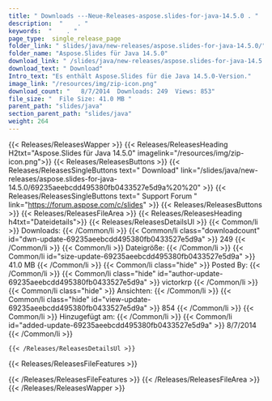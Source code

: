 ```yaml
---
title: " Downloads ---Neue-Releases-aspose.slides-for-java-14.5.0 . "
description:  "    . " 
keywords:  "    . " 
page_type:  single_release_page
folder_link: " slides/java/new-releases/aspose.slides-for-java-14.5.0/"
folder_name: "Aspose.Slides für Java 14.5.0"
download_link: " /slides/java/new-releases/aspose.slides-for-java-14.5.0/69235aeebcdd495380fb0433527e5d9a"
download_text: " Download"
Intro_text: "Es enthält Aspose.Slides für die Java 14.5.0-Version."
image_link: "/resources/img/zip-icon.png"
download_count: "   8/7/2014  Downloads: 249  Views: 853"
file_size: "  File Size: 41.0 MB "
parent_path: "slides/java"
section_parent_path: "slides/java"
weight: 264
---
```


{{< Releases/ReleasesWapper >}}
  {{< Releases/ReleasesHeading H2txt="Aspose.Slides für Java 14.5.0" imagelink="/resources/img/zip-icon.png">}}
  {{< Releases/ReleasesButtons >}}
    {{< Releases/ReleasesSingleButtons text=" Download" link="/slides/java/new-releases/aspose.slides-for-java-14.5.0/69235aeebcdd495380fb0433527e5d9a%20%20" >}}
    {{< Releases/ReleasesSingleButtons text=" Support Forum " link="https://forum.aspose.com/c/slides" >}}
  {{< Releases/ReleasesButtons >}}
  {{< Releases/ReleasesFileArea >}}
    {{< Releases/ReleasesHeading h4txt="Dateidetails">}}
    {{< Releases/ReleasesDetailsUl >}}
            {{< Common/li >}} Downloads: {{< /Common/li >}}
      {{< Common/li class="downloadcount" id="dwn-update-69235aeebcdd495380fb0433527e5d9a" >}} 249 {{< /Common/li >}}
      {{< Common/li >}} Dateigröße: {{< /Common/li >}}
      {{< Common/li id="size-update-69235aeebcdd495380fb0433527e5d9a" >}} 41.0 MB {{< /Common/li >}} 
      {{< Common/li  class="hide" >}} Posted By: {{< /Common/li >}} 
      {{< Common/li class="hide" id="author-update-69235aeebcdd495380fb0433527e5d9a" >}} victorkrp {{< /Common/li >}}
      {{< Common/li class="hide" >}} Ansichten: {{< /Common/li >}}
      {{< Common/li class="hide" id="view-update-69235aeebcdd495380fb0433527e5d9a" >}} 854 {{< /Common/li >}}
      {{< Common/li >}} Hinzugefügt am: {{< /Common/li >}}
      {{< Common/li id="added-update-69235aeebcdd495380fb0433527e5d9a" >}} 8/7/2014 {{< /Common/li >}} 

    {{< /Releases/ReleasesDetailsUl >}}

  {{< Releases/ReleasesFileFeatures >}}
      
  {{< /Releases/ReleasesFileFeatures >}}
 {{< /Releases/ReleasesFileArea >}}
{{< /Releases/ReleasesWapper >}}



